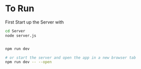 # To Run
First Start up the Server with 

```bash
cd Server
node server.js
```
```bash

npm run dev

# or start the server and open the app in a new browser tab
npm run dev -- --open
```
